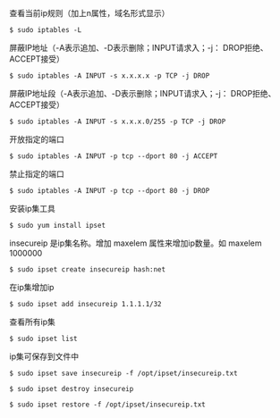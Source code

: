 
查看当前ip规则（加上n属性，域名形式显示）

    $ sudo iptables -L

屏蔽IP地址（-A表示追加、-D表示删除；INPUT请求入；-j： DROP拒绝、ACCEPT接受）

    $ sudo iptables -A INPUT -s x.x.x.x -p TCP -j DROP

屏蔽IP地址段（-A表示追加、-D表示删除；INPUT请求入；-j： DROP拒绝、ACCEPT接受）

    $ sudo iptables -A INPUT -s x.x.x.0/255 -p TCP -j DROP

开放指定的端口

    $ sudo iptables -A INPUT -p tcp --dport 80 -j ACCEPT

禁止指定的端口

    $ sudo iptables -A INPUT -p tcp --dport 80 -j DROP

安装ip集工具

    $ sudo yum install ipset

insecureip 是ip集名称。增加 maxelem 属性来增加ip数量。如 maxelem 1000000

    $ sudo ipset create insecureip hash:net

在ip集增加ip

    $ sudo ipset add insecureip 1.1.1.1/32

查看所有ip集

    $ sudo ipset list

ip集可保存到文件中

    $ sudo ipset save insecureip -f /opt/ipset/insecureip.txt

    $ sudo ipset destroy insecureip

    $ sudo ipset restore -f /opt/ipset/insecureip.txt


